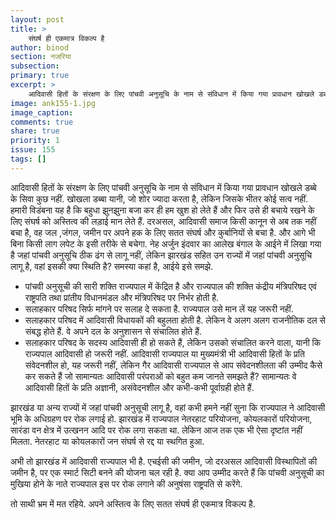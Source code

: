 ```yaml
---
layout: post
title: >
    संघर्ष ही एकमात्र विकल्प है
author: binod
section: नजरिया
subsection:
primary: true
excerpt: >
    आदिवासी हितों के संरक्षण के लिए पांचवी अनुसूचि के नाम से संविधान में किया गया प्रावधान खोखले डब्बे के सिवा कुछ नहीं. खोखला डब्बा यानी, जो शोर ज्यादा करता है, लेकिन जिसके भीतर कोई सत्व नहीं.
image: ank155-1.jpg
image_caption: 
comments: true
share: true
priority: 1
issue: 155
tags: []
---
```


आदिवासी हितों के संरक्षण के लिए पांचवी अनुसूचि के नाम से संविधान में किया गया प्रावधान खोखले डब्बे के सिवा कुछ नहीं. खोखला डब्बा यानी, जो शोर ज्यादा करता है, लेकिन जिसके भीतर कोई सत्व नहीं. हमारी विडंबना यह है कि बहुधा झुनझुना बजा कर ही हम खुश हो लेते हैं और फिर उसे ही बचाये रखने के लिए संघर्ष को अस्तित्व की लड़ाई मान लेते हैं. दरअसल, आदिवासी समाज किसी कानून से अब तक नहीं बचा है, वह जल ,जंगल, जमीन पर अपने हक के लिए सतत संघर्ष और कुर्बानियों से बचा है. और आगे भी बिना किसी लाग लपेट के इसी तरीके से बचेगा. नेह अर्जुन इंदवार का आलेख बंगाल के आईने में लिखा गया है जहां पांचवी अनुसूचि ठीक ढंग से लागू नहीं, लेकिन झारखंड सहित उन राज्यों में जहां पांचवी अनुसूचि लागू है, वहां इसकी क्या स्थिति है? समस्या कहां है, आईये इसे समझे.

- पांचवी अनुसूची की सारी शक्ति राज्यपाल में केंद्रित है और राज्यपाल की शक्ति कंद्रीय मंत्रिपरिषद एवं राष्ट्रपति तथा प्रांतीय विधानमंडल और मंत्रिपरिषद पर निर्भर होती है.
- सलाहकार परिषद सिर्फ मांगने पर सलाह दे सकता है. राज्यपाल उसे मान लें यह जरूरी नहीं.
- सलाहकार परिषद में आदिवासी विधायकों की बहुलता होती है. लेकिन वे अलग अलग राजनीतिक दल से संबद्ध होते हैं. वे अपने दल के अनुशासन से संचालित होते हैं.
- सलाहकार परिषद के सदस्य आदिवासी ही हो सकते हैं, लेकिन उसको संचालित करने वाला, यानी कि राज्यपाल आदिवासी हो जरूरी नहीं. आदिवासी राज्यपाल या मुख्यमंत्री भी आदिवासी हितों के प्रति संवेदनशील हो, यह जरूरी नहीं, लेकिन गैर आदिवासी राज्यपाल से आप संवेदनशीलता की उम्मीद कैसे कर सकते हैं जो सामान्यतः आदिवासी परंपराओं को बहुत कम जानते समझते हैं? सामान्यतः वे आदिवासी हितों के प्रति अज्ञानी, असंवेदनशील और कभी-कभी पूर्वाग्रही होते हैं.

झारखंड या अन्य राज्यों में जहां पांचवी अनुसूची लागू है, वहां कभी हमने नहीं सुना कि राज्यपाल ने आदिवासी भूमि के अधिग्रहण पर रोक लगाई हो.
झारखंड में राज्यपाल नेतरहाट परियोजना, कोयलकारों परियोजना, सारंडा वन क्षेत्र में उत्खनन आदि पर रोक लगा सकता था. लेकिन आज तक एक भी ऐसा दृष्टांत नहीं मिलता. नेतरहाट या कोयलकारों जन संघर्ष से रद्द या स्थगित हुआ.

अभी तो झारखंड में आदिवासी राज्यपाल भी है. एचईसी की जमीन, जो दरअसल आदिवासी विस्थापितों की जमीन है, पर एक स्मार्ट सिटी बनने की योजना चल रही है. क्या आप उम्मीद करते हैं कि पांचवी अनुसूची का मुखिया होने के नाते राज्यपाल इस पर रोक लगाने की अनुषंसा राष्ट्रपति से करेंगे.

तो साथी भ्रम में मत रहिये. अपने अस्तित्व के लिए सतत संघर्ष ही एकमात्र विकल्प है.
